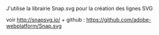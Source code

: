 J'utilise la librairie Snap.svg pour la création des lignes SVG

voir http://snapsvg.io/ +
github : https://github.com/adobe-webplatform/Snap.svg
